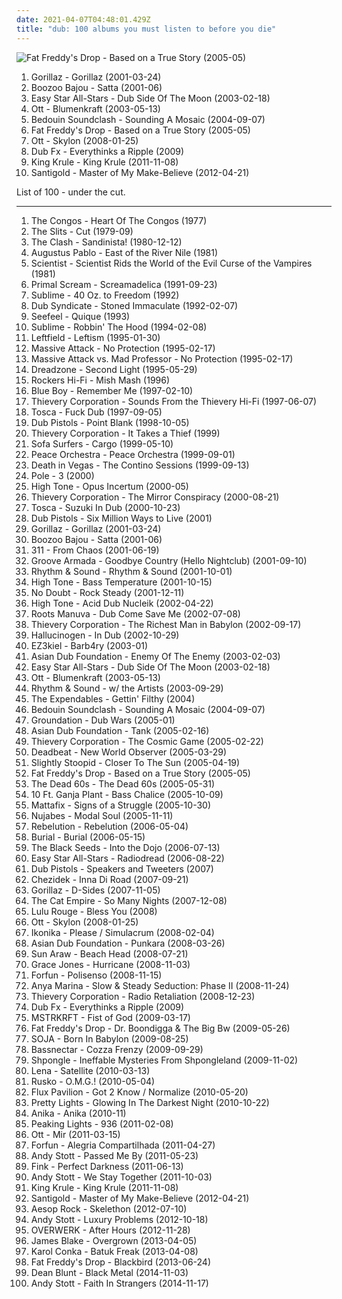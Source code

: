 ```yaml
---
date: 2021-04-07T04:48:01.429Z
title: "dub: 100 albums you must listen to before you die"
---
```

![Fat Freddy&#39;s Drop - Based on a True Story (2005-05)](http://coverartarchive.org/release/0b3d401e-aa43-3e84-9b9b-51e0b67bce8a/5921779355-500.jpg "Fat Freddy's Drop - Based on a True Story (2005-05)")
<ol class="albums">
<li data-cover="http://coverartarchive.org/release/910cdb82-4237-4a10-a6f3-7795d6f297e6/3778768750-500.jpg" data-tags="alternative, electronic" role="button">Gorillaz - Gorillaz (2001-03-24)</li>
<li data-cover="http://coverartarchive.org/release/c2a7d53a-8e31-49c8-9319-9fbbe34a6f09/3245971888-500.jpg" data-tags="chillout, lounge, downtempo" role="button">Boozoo Bajou - Satta (2001-06)</li>
<li data-cover="http://coverartarchive.org/release/5c285b48-a2ee-4328-9398-d7b971272c05/5795022837-500.jpg" data-tags="dub, reggae" role="button">Easy Star All-Stars - Dub Side Of The Moon (2003-02-18)</li>
<li data-cover="http://coverartarchive.org/release/99e39642-cae5-4061-9800-751108bc650b/6477557415-500.jpg" data-tags="dub, ambient" role="button">Ott - Blumenkraft (2003-05-13)</li>
<li data-cover="https://via.placeholder.com/450" data-tags="dub, reggae" role="button">Bedouin Soundclash - Sounding A Mosaic (2004-09-07)</li>
<li data-cover="http://coverartarchive.org/release/0b3d401e-aa43-3e84-9b9b-51e0b67bce8a/5921779355-500.jpg" data-tags="reggae, dub" role="button">Fat Freddy's Drop - Based on a True Story (2005-05)</li>
<li data-cover="http://coverartarchive.org/release/b7bfc318-2b99-40f0-9052-58fc57c2417e/10298830949-500.jpg" data-tags="dub" role="button">Ott - Skylon (2008-01-25)</li>
<li data-cover="http://coverartarchive.org/release/744ae359-3156-4b4a-b0ac-38c3e160b64c/1242688139-500.jpg" data-tags="beatbox, reggae, dub, dubstep" role="button">Dub Fx - Everythinks a Ripple (2009)</li>
<li data-cover="http://coverartarchive.org/release/1d204cfd-89ec-4766-9d58-6c9a03c01166/21267907257-500.jpg" data-tags="chillout, experimental, dub, blues, psychedelic" role="button">King Krule - King Krule (2011-11-08)</li>
<li data-cover="http://coverartarchive.org/release/d80496fb-c5ea-4625-adb3-1b3dbabd0fae/2216131525-500.jpg" data-tags="electronic, indie, dub, new wave" role="button">Santigold - Master of My Make-Believe (2012-04-21)</li>
</ol>
List of 100 - under the cut.
<!-- more -->

_________________

<ol class="albums">
<li data-cover="http://coverartarchive.org/release/24cc86e2-343b-4555-bfa1-76b515c20531/16135860847-500.jpg" data-tags="reggae" role="button">
The Congos - Heart Of The Congos (1977)
</li>
<li data-cover="https://img.discogs.com/NB6MT1rB6twKTfgyBiQMRJKAd6I=/fit-in/600x604/filters:strip_icc():format(jpeg):mode_rgb():quality(90)/discogs-images/R-222956-1598288698-9582.jpeg.jpg" data-tags="post-punk" role="button">
The Slits - Cut (1979-09)
</li>
<li data-cover="http://coverartarchive.org/release/bd75a130-7ee1-4b68-940b-592b5f21c605/11523292523-500.jpg" data-tags="punk, dub" role="button">
The Clash - Sandinista! (1980-12-12)
</li>
<li data-cover="http://coverartarchive.org/release/0a3fc457-3dc1-3077-ac66-83b380763714/5167702817-500.jpg" data-tags="dub" role="button">
Augustus Pablo - East of the River Nile (1981)
</li>
<li data-cover="https://via.placeholder.com/450" data-tags="dub" role="button">
Scientist - Scientist Rids the World of the Evil Curse of the Vampires (1981)
</li>
<li data-cover="https://img.discogs.com/pGJQvuguMcxV__xRTm4BpyP3Mi8=/fit-in/600x600/filters:strip_icc():format(jpeg):mode_rgb():quality(90)/discogs-images/R-14607363-1578076764-6520.jpeg.jpg" data-tags="psychedelic, indie" role="button">
Primal Scream - Screamadelica (1991-09-23)
</li>
<li data-cover="https://img.discogs.com/W3eZVU8t-xs-vnAnxPNb66ZCsxE=/fit-in/439x423/filters:strip_icc():format(jpeg):mode_rgb():quality(90)/discogs-images/R-586476-1287610524.gif.jpg" data-tags="ska, rock" role="button">
Sublime - 40 Oz. to Freedom (1992)
</li>
<li data-cover="https://via.placeholder.com/450" data-tags="dub, reggae" role="button">
Dub Syndicate - Stoned Immaculate (1992-02-07)
</li>
<li data-cover="https://img.discogs.com/Mk3Ff6v2TwuIv_NWEJNcvksKaE8=/fit-in/600x529/filters:strip_icc():format(jpeg):mode_rgb():quality(90)/discogs-images/R-15619-1194241559.jpeg.jpg" data-tags="downtempo, ambient" role="button">
Seefeel - Quique (1993)
</li>
<li data-cover="http://coverartarchive.org/release/8ad64552-1b61-4a7d-97cf-c8ec1cf46530/5216864402-500.jpg" data-tags="reggae, punk, dub" role="button">
Sublime - Robbin' The Hood (1994-02-08)
</li>
<li data-cover="http://coverartarchive.org/release/0adc63d5-7d87-33e2-9f32-82f45fefb916/15268064026-500.jpg" data-tags="electronic" role="button">
Leftfield - Leftism (1995-01-30)
</li>
<li data-cover="http://coverartarchive.org/release/d7f10f30-50ae-402e-a50f-af7c3c6b6e57/4596446793-500.jpg" data-tags="dub" role="button">
Massive Attack - No Protection (1995-02-17)
</li>
<li data-cover="http://coverartarchive.org/release/536470f1-1f45-4033-aca8-a4c0bda277cc/4480718201-500.jpg" data-tags="dub" role="button">
Massive Attack vs. Mad Professor - No Protection (1995-02-17)
</li>
<li data-cover="https://via.placeholder.com/450" data-tags="dub" role="button">
Dreadzone - Second Light (1995-05-29)
</li>
<li data-cover="https://img.discogs.com/ZxOyV_5ITeXdUQrDn0IWjAIKljA=/fit-in/600x596/filters:strip_icc():format(jpeg):mode_rgb():quality(90)/discogs-images/R-54444-1494833577-4517.jpeg.jpg" data-tags="dub" role="button">
Rockers Hi-Fi - Mish Mash (1996)
</li>
<li data-cover="https://via.placeholder.com/450" data-tags="dub, oops, b side" role="button">
Blue Boy - Remember Me (1997-02-10)
</li>
<li data-cover="https://via.placeholder.com/450" data-tags="downtempo" role="button">
Thievery Corporation - Sounds From the Thievery Hi-Fi (1997-06-07)
</li>
<li data-cover="http://coverartarchive.org/release/fb8647ff-066b-4e9e-b9b0-791f39bcfa13/4530526778-500.jpg" data-tags="dub, chill" role="button">
Tosca - Fuck Dub (1997-09-05)
</li>
<li data-cover="http://coverartarchive.org/release/90ed1872-bc4c-4717-8705-dafae22ee15d/8666209623-500.jpg" data-tags="dub" role="button">
Dub Pistols - Point Blank (1998-10-05)
</li>
<li data-cover="https://via.placeholder.com/450" data-tags="downtempo" role="button">
Thievery Corporation - It Takes a Thief (1999)
</li>
<li data-cover="http://coverartarchive.org/release/fb7e58c5-3a35-3c1e-85ae-72d2f89974d2/5253266309-500.jpg" data-tags="electronic, downtempo, electronica, dub" role="button">
Sofa Surfers - Cargo (1999-05-10)
</li>
<li data-cover="http://coverartarchive.org/release/82c24fe2-36e7-40c2-8ece-55d6bfedd1cd/9767397785-500.jpg" data-tags="chillout, electronic, downtempo, ambient" role="button">
Peace Orchestra - Peace Orchestra (1999-09-01)
</li>
<li data-cover="https://img.discogs.com/CJhJ45koC9gGnmGp9RYo4t_6yCQ=/fit-in/296x300/filters:strip_icc():format(jpeg):mode_rgb():quality(90)/discogs-images/R-339637-1303975891.jpeg.jpg" data-tags="electronic" role="button">
Death in Vegas - The Contino Sessions (1999-09-13)
</li>
<li data-cover="http://coverartarchive.org/release/47324ee9-729b-4114-87c0-39769b231456/17528939244-500.jpg" data-tags="dub" role="button">
Pole - 3 (2000)
</li>
<li data-cover="http://coverartarchive.org/release/5d78a16f-edcb-4d38-a566-acc6a6e6cf97/1373820421-500.jpg" data-tags="dub" role="button">
High Tone - Opus Incertum (2000-05)
</li>
<li data-cover="https://via.placeholder.com/450" data-tags="chillout, trip-hop, downtempo" role="button">
Thievery Corporation - The Mirror Conspiracy (2000-08-21)
</li>
<li data-cover="https://img.discogs.com/2JaGRr6_dykZYDIeg1crnZdO1Wo=/fit-in/600x535/filters:strip_icc():format(jpeg):mode_rgb():quality(90)/discogs-images/R-130154-1172557750.jpeg.jpg" data-tags="electronic, downtempo, dub" role="button">
Tosca - Suzuki In Dub (2000-10-23)
</li>
<li data-cover="https://img.discogs.com/8d8f8f69c0b35de09d8b8b063a3d2cd54dd9e234/images/spacer.gif" data-tags="dub" role="button">
Dub Pistols - Six Million Ways to Live (2001)
</li>
<li data-cover="http://coverartarchive.org/release/910cdb82-4237-4a10-a6f3-7795d6f297e6/3778768750-500.jpg" data-tags="alternative, electronic" role="button">
Gorillaz - Gorillaz (2001-03-24)
</li>
<li data-cover="http://coverartarchive.org/release/c2a7d53a-8e31-49c8-9319-9fbbe34a6f09/3245971888-500.jpg" data-tags="chillout, lounge, downtempo" role="button">
Boozoo Bajou - Satta (2001-06)
</li>
<li data-cover="http://coverartarchive.org/release/42680bd0-54d5-4f68-9b4a-187861ff634f/15999540484-500.jpg" data-tags="reggae, alternative rock, rock" role="button">
311 - From Chaos (2001-06-19)
</li>
<li data-cover="http://coverartarchive.org/release/41dc852a-36ab-4c92-a97c-6f864e526c66/4759377343-500.jpg" data-tags="chillout, electronic" role="button">
Groove Armada - Goodbye Country (Hello Nightclub) (2001-09-10)
</li>
<li data-cover="http://coverartarchive.org/release/18c63072-bf6e-44ba-b5b8-006c6b1643d3/22178870400-500.jpg" data-tags="dub" role="button">
Rhythm & Sound - Rhythm & Sound (2001-10-01)
</li>
<li data-cover="http://coverartarchive.org/release/d9f7804c-160c-4336-ad1a-62e0c9ea475a/1373806499-500.jpg" data-tags="dub" role="button">
High Tone - Bass Temperature (2001-10-15)
</li>
<li data-cover="http://coverartarchive.org/release/0de8efff-e99a-410e-9062-71fd6a63c3f1/8569046324-500.jpg" data-tags="rock, pop, ska" role="button">
No Doubt - Rock Steady (2001-12-11)
</li>
<li data-cover="http://coverartarchive.org/release/7b7e707b-a505-4159-ab4b-aec5c5a858bc/10868120725-500.jpg" data-tags="dub" role="button">
High Tone - Acid Dub Nucleik (2002-04-22)
</li>
<li data-cover="http://coverartarchive.org/release/82442a54-eaf8-497d-9910-67540dacb001/4524332801-500.jpg" data-tags="dub" role="button">
Roots Manuva - Dub Come Save Me (2002-07-08)
</li>
<li data-cover="http://coverartarchive.org/release/1770ef1b-d12b-4b23-b594-a3d471c3d600/8933157864-500.jpg" data-tags="chillout, downtempo, lounge" role="button">
Thievery Corporation - The Richest Man in Babylon (2002-09-17)
</li>
<li data-cover="http://coverartarchive.org/release/401f1131-8509-4c25-bbfe-a7cff4b0705e/10313386444-500.jpg" data-tags="psydub, dub" role="button">
Hallucinogen - In Dub (2002-10-29)
</li>
<li data-cover="http://coverartarchive.org/release/78e9cf95-993f-4539-83d2-9372465cc03b/5582287019-500.jpg" data-tags="dub, trip-hop" role="button">
EZ3kiel - Barb4ry (2003-01)
</li>
<li data-cover="http://coverartarchive.org/release/1c51d061-6a91-438f-925d-35e499d23a49/17933370289-500.jpg" data-tags="electronic, dub" role="button">
Asian Dub Foundation - Enemy Of The Enemy (2003-02-03)
</li>
<li data-cover="http://coverartarchive.org/release/5c285b48-a2ee-4328-9398-d7b971272c05/5795022837-500.jpg" data-tags="dub, reggae" role="button">
Easy Star All-Stars - Dub Side Of The Moon (2003-02-18)
</li>
<li data-cover="http://coverartarchive.org/release/99e39642-cae5-4061-9800-751108bc650b/6477557415-500.jpg" data-tags="dub, ambient" role="button">
Ott - Blumenkraft (2003-05-13)
</li>
<li data-cover="http://coverartarchive.org/release/720cfd47-fc81-4286-9b47-f1cec5accd46/4679224653-500.jpg" data-tags="dub" role="button">
Rhythm & Sound - w/ the Artists (2003-09-29)
</li>
<li data-cover="http://coverartarchive.org/release/394546f4-2c4f-4f67-a8ad-137b6ca3edec/13313814649-500.jpg" data-tags="heavy metal, chill, rock, punk, reggae, dub, ska, boogie on down, love songs that rock" role="button">
The Expendables - Gettin' Filthy (2004)
</li>
<li data-cover="https://via.placeholder.com/450" data-tags="dub, reggae" role="button">
Bedouin Soundclash - Sounding A Mosaic (2004-09-07)
</li>
<li data-cover="http://coverartarchive.org/release/394616df-4fa3-4799-a354-933063050392/4289639683-500.jpg" data-tags="dub, reggae" role="button">
Groundation - Dub Wars (2005-01)
</li>
<li data-cover="http://coverartarchive.org/release/761a55cd-0505-4874-9fdc-bb711e8643c8/6755037078-500.jpg" data-tags="electronic, dub, drum and bass" role="button">
Asian Dub Foundation - Tank (2005-02-16)
</li>
<li data-cover="http://coverartarchive.org/release/91af6753-4ef5-46b3-9fed-f51f1af23302/3974894022-500.jpg" data-tags="downtempo" role="button">
Thievery Corporation - The Cosmic Game (2005-02-22)
</li>
<li data-cover="http://coverartarchive.org/release/addb5e0a-8889-49fd-a615-b734425f6e27/15210128710-500.jpg" data-tags="electronic, ambient, dub, minimal" role="button">
Deadbeat - New World Observer (2005-03-29)
</li>
<li data-cover="https://via.placeholder.com/450" data-tags="reggae" role="button">
Slightly Stoopid - Closer To The Sun (2005-04-19)
</li>
<li data-cover="http://coverartarchive.org/release/0b3d401e-aa43-3e84-9b9b-51e0b67bce8a/5921779355-500.jpg" data-tags="reggae, dub" role="button">
Fat Freddy's Drop - Based on a True Story (2005-05)
</li>
<li data-cover="http://coverartarchive.org/release/f5e76ae6-1a5a-3eb9-8e0a-3e7588e16496/4812030096-500.jpg" data-tags="dub, ska, indie rock" role="button">
The Dead 60s - The Dead 60s (2005-05-31)
</li>
<li data-cover="https://via.placeholder.com/450" data-tags="reggae, dub, ska, dub reggae, roots, jamband, indierock, jbb" role="button">
10 Ft. Ganja Plant - Bass Chalice (2005-10-09)
</li>
<li data-cover="http://coverartarchive.org/release/4a6d6b9b-02f8-413c-a672-9bbe535b36d8/14936523706-500.jpg" data-tags="rnb, hip-hop" role="button">
Mattafix - Signs of a Struggle (2005-10-30)
</li>
<li data-cover="http://coverartarchive.org/release/9f3a4a9b-5741-4a3b-9350-10940ce8bbf3/22229285708-500.jpg" data-tags="chillout, hip-hop, instrumental" role="button">
Nujabes - Modal Soul (2005-11-11)
</li>
<li data-cover="https://img.discogs.com/lguPJnH5Khsos0mzOgWcCCf7UKU=/fit-in/600x597/filters:strip_icc():format(jpeg):mode_rgb():quality(90)/discogs-images/R-7648501-1445894176-6010.jpeg.jpg" data-tags="chill, reggae, dub, drinking, summer music, good to smoke to" role="button">
Rebelution - Rebelution (2006-05-04)
</li>
<li data-cover="http://coverartarchive.org/release/cb5e68da-bf42-32e6-ae35-29d99f931960/10083770849-500.jpg" data-tags="dubstep" role="button">
Burial - Burial (2006-05-15)
</li>
<li data-cover="http://coverartarchive.org/release/a009ef70-3519-48b0-8be0-114500776954/5632979580-500.jpg" data-tags="reggae, dub, new zealand, newzealand" role="button">
The Black Seeds - Into the Dojo (2006-07-13)
</li>
<li data-cover="http://coverartarchive.org/release/c13c0bb8-8e6b-4163-a053-5ad21f6fec2b/22100874189-500.jpg" data-tags="reggae" role="button">
Easy Star All-Stars - Radiodread (2006-08-22)
</li>
<li data-cover="http://coverartarchive.org/release/886cec60-6270-4309-9ca6-d30919ae8622/18235266008-500.jpg" data-tags="dub" role="button">
Dub Pistols - Speakers and Tweeters (2007)
</li>
<li data-cover="http://coverartarchive.org/release/6b342391-8172-4579-9668-09535698f6ae/18273571975-500.jpg" data-tags="reggae, dub, dancehall reggae" role="button">
Chezidek - Inna Di Road (2007-09-21)
</li>
<li data-cover="http://coverartarchive.org/release/0502de68-1bd3-3e76-a375-5e8ba2cee596/17965853791-500.jpg" data-tags="electronic, alternative" role="button">
Gorillaz - D-Sides (2007-11-05)
</li>
<li data-cover="http://coverartarchive.org/release/60c75797-7ea4-4a9d-83f5-b25dea1c4bce/2067224068-500.jpg" data-tags="funk, ska, jazz" role="button">
The Cat Empire - So Many Nights (2007-12-08)
</li>
<li data-cover="https://img.discogs.com/JuFemSOUd6S9llhZTiYCX3WJznA=/fit-in/600x600/filters:strip_icc():format(jpeg):mode_rgb():quality(90)/discogs-images/R-1990973-1376919315-7630.jpeg.jpg" data-tags="electronic" role="button">
Lulu Rouge - Bless You (2008)
</li>
<li data-cover="http://coverartarchive.org/release/b7bfc318-2b99-40f0-9052-58fc57c2417e/10298830949-500.jpg" data-tags="dub" role="button">
Ott - Skylon (2008-01-25)
</li>
<li data-cover="https://img.discogs.com/9oW_iQe5oaMlfy2ISVBDq3Osn00=/fit-in/600x597/filters:strip_icc():format(jpeg):mode_rgb():quality(90)/discogs-images/R-1223162-1302674885.jpeg.jpg" data-tags="dub, dubstep" role="button">
Ikonika - Please / Simulacrum (2008-02-04)
</li>
<li data-cover="http://coverartarchive.org/release/7f2a38ed-c90a-4f68-acfc-aad5804cf0f9/6755003734-500.jpg" data-tags="electronic, electronica, trip-hop, dub" role="button">
Asian Dub Foundation - Punkara (2008-03-26)
</li>
<li data-cover="http://coverartarchive.org/release/f68d456e-118a-4d6a-9df3-a48a327bfbd8/15764470897-500.jpg" data-tags="experimental, dub, psychedelic, psychedelia, 00s, tropical, neo-psychedelia, stoned, flawless, hazy, tropical drone, tropical break" role="button">
Sun Araw - Beach Head (2008-07-21)
</li>
<li data-cover="http://coverartarchive.org/release/cd6d719b-10ca-4092-bde1-0ba2b3428b45/23912438078-500.jpg" data-tags="electronic, soul, alternative, new wave, 00s" role="button">
Grace Jones - Hurricane (2008-11-03)
</li>
<li data-cover="http://coverartarchive.org/release/48b2c662-c92d-4a98-98d3-bdd4527bfdc4/5372404333-500.jpg" data-tags="dub" role="button">
Forfun - Polisenso (2008-11-15)
</li>
<li data-cover="https://img.discogs.com/1yUYXbMd-1P7YRiS710HOsetOTw=/fit-in/600x567/filters:strip_icc():format(jpeg):mode_rgb():quality(90)/discogs-images/R-2159048-1267195191.jpeg.jpg" data-tags="nu jazz, chillout, electropop, indie, jazz, pop, chill, rock, instrumental, alternative, alternative rock, folk, indie pop, indie rock, female vocalists, downtempo, dub, singer-songwriter, acoustic, fusion, world, post-punk, soft rock, funk, jazz-funk, blues, house, indietronica, lounge, drum and bass, dream pop, american, funky, mellow, nu-jazz, smooth, folktronica, rnb, groovy, female vocalist, rhythm and blues, greys anatomy, neo soul, neo-soul, jazzy hip hop, nu-bluz, nu-bluz funky grooves in the e-lounge, electronic-folk, bay area best, groovelife advocate" role="button">
Anya Marina - Slow & Steady Seduction: Phase II (2008-11-24)
</li>
<li data-cover="https://img.discogs.com/0f36ac86c54fe502a205affaefeae52f092904f2/images/spacer.gif" data-tags="downtempo" role="button">
Thievery Corporation - Radio Retaliation (2008-12-23)
</li>
<li data-cover="http://coverartarchive.org/release/744ae359-3156-4b4a-b0ac-38c3e160b64c/1242688139-500.jpg" data-tags="beatbox, reggae, dub, dubstep" role="button">
Dub Fx - Everythinks a Ripple (2009)
</li>
<li data-cover="https://img.discogs.com/-DRPp_LWq8HBapQbL1grC57diKs=/fit-in/320x319/filters:strip_icc():format(jpeg):mode_rgb():quality(90)/discogs-images/R-1709934-1238425451.jpeg.jpg" data-tags="electronic" role="button">
MSTRKRFT - Fist of God (2009-03-17)
</li>
<li data-cover="https://img.discogs.com/N5VPY4tWUXRdYz52p3XoDYAemq4=/fit-in/600x600/filters:strip_icc():format(jpeg):mode_rgb():quality(90)/discogs-images/R-1792602-1401382804-7628.jpeg.jpg" data-tags="jazz, reggae, dub, roots" role="button">
Fat Freddy's Drop - Dr. Boondigga & The Big Bw (2009-05-26)
</li>
<li data-cover="https://img.discogs.com/7eqUgWnHqVgWeWO9cepdlyAgXdE=/fit-in/565x565/filters:strip_icc():format(jpeg):mode_rgb():quality(90)/discogs-images/R-413257-1419282639-3801.jpeg.jpg" data-tags="reggae, soja" role="button">
SOJA - Born In Babylon (2009-08-25)
</li>
<li data-cover="http://coverartarchive.org/release/093fa384-c4aa-4437-a736-4b45bb32e432/1220302176-500.jpg" data-tags="dubstep" role="button">
Bassnectar - Cozza Frenzy (2009-09-29)
</li>
<li data-cover="http://coverartarchive.org/release/a4eb1981-c7e0-4d14-8df8-94e3839e99e7/7590090650-500.jpg" data-tags="ambient, psychedelic" role="button">
Shpongle - Ineffable Mysteries From Shpongleland (2009-11-02)
</li>
<li data-cover="https://img.discogs.com/zZpXwd8PQ9tmIUmCJLioKN3GQl8=/fit-in/180x180/filters:strip_icc():format(jpeg):mode_rgb():quality(90)/discogs-images/R-352160-1101167262.jpg.jpg" data-tags="lena" role="button">
Lena - Satellite (2010-03-13)
</li>
<li data-cover="http://coverartarchive.org/release/c0254828-029b-4006-8a14-8464b09cbc40/14987408388-500.jpg" data-tags="dubstep" role="button">
Rusko - O.M.G.! (2010-05-04)
</li>
<li data-cover="http://coverartarchive.org/release/852a8638-6fc2-4be6-be9b-b7509d23ba2a/12148653044-500.jpg" data-tags="dub, dubstep, dance" role="button">
Flux Pavilion - Got 2 Know / Normalize (2010-05-20)
</li>
<li data-cover="http://coverartarchive.org/release/58735be6-4372-4191-8fe0-f49cb2442456/3596366369-500.jpg" data-tags="electronic" role="button">
Pretty Lights - Glowing In The Darkest Night (2010-10-22)
</li>
<li data-cover="https://img.discogs.com/ASYC1WJYsNXjZ288Z1_x5gqAwMk=/fit-in/600x600/filters:strip_icc():format(jpeg):mode_rgb():quality(90)/discogs-images/R-2555960-1296238358.jpeg.jpg" data-tags="indie pop, krautrock, psychedelic rock" role="button">
Anika - Anika (2010-11)
</li>
<li data-cover="http://coverartarchive.org/release/b1329a36-0ad1-4bb9-8024-b579c15c4d17/1266208666-500.jpg" data-tags="dub" role="button">
Peaking Lights - 936 (2011-02-08)
</li>
<li data-cover="http://coverartarchive.org/release/df9256e8-1956-4ce5-b93c-1be551d4075a/2349275927-500.jpg" data-tags="ambient, dub" role="button">
Ott - Mir (2011-03-15)
</li>
<li data-cover="http://coverartarchive.org/release/09afe29a-8c97-48fd-8751-1fb708c61ef3/5770579552-500.jpg" data-tags="rock, reggae, dub, brasil, rock alternativo" role="button">
Forfun - Alegria Compartilhada (2011-04-27)
</li>
<li data-cover="http://coverartarchive.org/release/892a058c-21ea-426c-b8d3-427f8f6728ec/6676037981-500.jpg" data-tags="dub, techno, ambient techno" role="button">
Andy Stott - Passed Me By (2011-05-23)
</li>
<li data-cover="https://img.discogs.com/9-ToslPLKgCDbzLLN4fn9MnPOjk=/fit-in/600x552/filters:strip_icc():format(jpeg):mode_rgb():quality(90)/discogs-images/R-2946107-1506683308-1338.jpeg.jpg" data-tags="folk, acoustic, alternative" role="button">
Fink - Perfect Darkness (2011-06-13)
</li>
<li data-cover="http://coverartarchive.org/release/86d5b293-5c4c-4b4d-a87b-76c1c3c822bc/7292354826-500.jpg" data-tags="dub, minimal techno" role="button">
Andy Stott - We Stay Together (2011-10-03)
</li>
<li data-cover="http://coverartarchive.org/release/1d204cfd-89ec-4766-9d58-6c9a03c01166/21267907257-500.jpg" data-tags="chillout, experimental, dub, blues, psychedelic" role="button">
King Krule - King Krule (2011-11-08)
</li>
<li data-cover="http://coverartarchive.org/release/d80496fb-c5ea-4625-adb3-1b3dbabd0fae/2216131525-500.jpg" data-tags="electronic, indie, dub, new wave" role="button">
Santigold - Master of My Make-Believe (2012-04-21)
</li>
<li data-cover="http://coverartarchive.org/release/dfdfb309-1a97-4436-8029-4bce887447f7/1492502467-500.jpg" data-tags="experimental, abstract hip hop" role="button">
Aesop Rock - Skelethon (2012-07-10)
</li>
<li data-cover="http://coverartarchive.org/release/2a20caa4-0c92-4a93-ae11-953c30b78267/18765648315-500.jpg" data-tags="electronic, techno, dub techno" role="button">
Andy Stott - Luxury Problems (2012-10-18)
</li>
<li data-cover="http://coverartarchive.org/release/9908e1ef-2ec0-40c7-baeb-68c1754441db/22886156272-500.jpg" data-tags="dub, house, electro house" role="button">
OVERWERK - After Hours (2012-11-28)
</li>
<li data-cover="https://img.discogs.com/Fc3zWW02lcBDhoIb7F0GNqH6Cpk=/fit-in/600x599/filters:strip_icc():format(jpeg):mode_rgb():quality(90)/discogs-images/R-4468927-1462915153-5331.jpeg.jpg" data-tags="electronic, soul" role="button">
James Blake - Overgrown (2013-04-05)
</li>
<li data-cover="http://coverartarchive.org/release/d75eeba0-03d7-4d04-8913-6473464f3fa3/5242134093-500.jpg" data-tags="hip-hop, rap, dub, brazil, eletronic" role="button">
Karol Conka - Batuk Freak (2013-04-08)
</li>
<li data-cover="http://coverartarchive.org/release/62626e7f-a10e-409c-a4fc-36deaf4f5a13/5750409674-500.jpg" data-tags="dub" role="button">
Fat Freddy's Drop - Blackbird (2013-06-24)
</li>
<li data-cover="http://coverartarchive.org/release/8a5b0abf-f6a4-442c-8deb-478091d4523e/8853472262-500.jpg" data-tags="art pop" role="button">
Dean Blunt - Black Metal (2014-11-03)
</li>
<li data-cover="http://coverartarchive.org/release/94a37a6a-c83c-4bc8-9e88-8a156f2bf7c8/8923134811-500.jpg" data-tags="techno, ambient techno" role="button">
Andy Stott - Faith In Strangers (2014-11-17)
</li>
</ol>